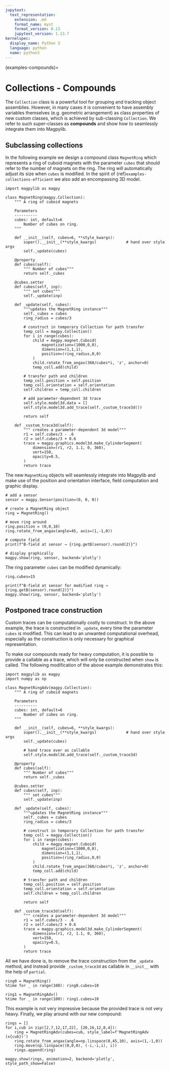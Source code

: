 ```yaml
---
jupytext:
  text_representation:
    extension: .md
    format_name: myst
    format_version: 0.13
    jupytext_version: 1.13.7
kernelspec:
  display_name: Python 3
  language: python
  name: python3
---
```


(examples-compounds)=

# Collections - Compounds

The `Collection` class is a powerful tool for grouping and tracking object assemblies.
However, in many cases it is convenient to have assembly variables themselves (e.g. geometric arrangement) as class properties of new custom classes, which is achieved by sub-classing `Collection`. We refer to such super-classes as **compounds** and show how to seamlessly integrate them into Magpylib.

## Subclassing collections

In the following example we design a compound class `MagnetRing` which represents a ring of cuboid magnets with the parameter `cubes` that should refer to the number of magnets on the ring. The ring will automatically adjust its size when `cubes` is modified. In the spirit of {ref}`examples-collections-efficient` we also add an encompassing 3D model.

```{code-cell} ipython3
import magpylib as magpy

class MagnetRing(magpy.Collection):
    """ A ring of cuboid magnets

    Parameters
    ----------
    cubes: int, default=6
        Number of cubes on ring.
    """

    def __init__(self, cubes=6, **style_kwargs):
        super().__init__(**style_kwargs)             # hand over style args
        self._update(cubes)

    @property
    def cubes(self):
        """ Number of cubes"""
        return self._cubes

    @cubes.setter
    def cubes(self, inp):
        """ set cubes"""
        self._update(inp)

    def _update(self, cubes):
        """updates the MagnetRing instance"""
        self._cubes = cubes
        ring_radius = cubes/3

        # construct in temporary Collection for path transfer
        temp_coll = magpy.Collection()
        for i in range(cubes):
            child = magpy.magnet.Cuboid(
                magnetization=(1000,0,0),
                dimension=(1,1,1),
                position=(ring_radius,0,0)
            )
            child.rotate_from_angax(360/cubes*i, 'z', anchor=0)
            temp_coll.add(child)

        # transfer path and children
        temp_coll.position = self.position
        temp_coll.orientation = self.orientation
        self.children = temp_coll.children

        # add parameter-dependent 3d trace
        self.style.model3d.data = []
        self.style.model3d.add_trace(self._custom_trace3d())

        return self

    def _custom_trace3d(self):
        """ creates a parameter-dependent 3d model"""
        r1 = self.cubes/3 - .6
        r2 = self.cubes/3 + 0.6
        trace = magpy.graphics.model3d.make_CylinderSegment(
            dimension=(r1, r2, 1.1, 0, 360),
            vert=150,
            opacity=0.5,
        )
        return trace
```

The new `MagnetRing` objects will seamlessly integrate into Magpylib and make use of the position and orientation interface, field computation and graphic display.

```{code-cell} ipython3
# add a sensor
sensor = magpy.Sensor(position=(0, 0, 0))

# create a MagnetRing object
ring = MagnetRing()

# move ring around
ring.position = (0,0,10)
ring.rotate_from_angax(angle=45, axis=(1,-1,0))

# compute field
print(f"B-field at sensor → {ring.getB(sensor).round(2)}")

# display graphically
magpy.show(ring, sensor, backend='plotly')
```

The ring parameter `cubes` can be modified dynamically:

```{code-cell} ipython3
ring.cubes=15

print(f"B-field at sensor for modified ring → {ring.getB(sensor).round(2)}")
magpy.show(ring, sensor, backend='plotly')
```

## Postponed trace construction

Custom traces can be computationally costly to construct. In the above example, the trace is constructed in `_update`, every time the parameter `cubes` is modified. This can lead to an unwanted computational overhead, especially as the construction is only necessary for graphical representation.

To make our compounds ready for heavy computation, it is possible to provide a callable as a trace, which will only be constructed when `show` is called. The following modification of the above example demonstrates this:

```{code-cell} ipython3
import magpylib as magpy
import numpy as np

class MagnetRingAdv(magpy.Collection):
    """ A ring of cuboid magnets

    Parameters
    ----------
    cubes: int, default=6
        Number of cubes on ring.
    """

    def __init__(self, cubes=6, **style_kwargs):
        super().__init__(**style_kwargs)             # hand over style args
        self._update(cubes)

        # hand trace over as callable
        self.style.model3d.add_trace(self._custom_trace3d)

    @property
    def cubes(self):
        """ Number of cubes"""
        return self._cubes

    @cubes.setter
    def cubes(self, inp):
        """ set cubes"""
        self._update(inp)

    def _update(self, cubes):
        """updates the MagnetRing instance"""
        self._cubes = cubes
        ring_radius = cubes/3

        # construct in temporary Collection for path transfer
        temp_coll = magpy.Collection()
        for i in range(cubes):
            child = magpy.magnet.Cuboid(
                magnetization=(1000,0,0),
                dimension=(1,1,1),
                position=(ring_radius,0,0)
            )
            child.rotate_from_angax(360/cubes*i, 'z', anchor=0)
            temp_coll.add(child)

        # transfer path and children
        temp_coll.position = self.position
        temp_coll.orientation = self.orientation
        self.children = temp_coll.children

        return self

    def _custom_trace3d(self):
        """ creates a parameter-dependent 3d model"""
        r1 = self.cubes/3 - .6
        r2 = self.cubes/3 + 0.6
        trace = magpy.graphics.model3d.make_CylinderSegment(
            dimension=(r1, r2, 1.1, 0, 360),
            vert=150,
            opacity=0.5,
        )
        return trace
```

All we have done is, to remove the trace construction from the `_update` method, and instead provide `_custom_trace3d` as callable in `__init__` with the help of `partial`.

```{code-cell} ipython3
ring0 = MagnetRing()
%time for _ in range(100): ring0.cubes=10

ring1 = MagnetRingAdv()
%time for _ in range(100): ring1.cubes=10
```

This example is not very impressive because the provided trace is not very heavy. Finally, we play around with our new compound:

```{code-cell} ipython3
rings = []
for i,cub in zip([2,7,12,17,22], [20,16,12,8,4]):
    ring = MagnetRingAdv(cubes=cub, style_label=f'MagnetRingAdv (x{cub})')
    ring.rotate_from_angax(angle=np.linspace(0,45,10), axis=(1,-1,0))
    ring.move(np.linspace((0,0,0), (-i,-i,i), i))
    rings.append(ring)

magpy.show(rings, animation=2, backend='plotly', style_path_show=False)
```
